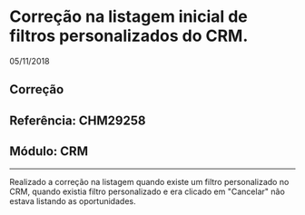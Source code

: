 # Correção na listagem inicial de filtros personalizados do CRM.
05/11/2018
## Correção
## Referência: CHM29258
## Módulo: CRM
***

Realizado a correção na listagem quando existe um filtro personalizado no CRM, quando existia filtro personalizado e era clicado em "Cancelar" não estava listando as oportunidades.